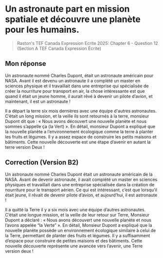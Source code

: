 # Un astronaute part en mission spatiale et découvre une planète pour les humains.
> Raston's TEF Canada Expression Ecrite 2025: Chapter 6 - Question 12 (Section A TEF Canada Expression Écrite)

## Mon réponse

Un astronaute nommé Charles Dupont, était un astronaute américain pour NASA. Avant il est devenu un astronaute il a complété un master en sciences physique et il travaillait dans une entreprise qui spécialisée de créer la nourriture pour transport en air, la chose intéressante est que quand il était un jeune homme, il aurait rêvé à devenir un pilote d’avion, et maintenant, il est un astronaute !

Il a départ la terre six mois dernières avec une équipe d'autres astronautes. C’était un long mission, et la veille ils sont retournés à la terre, monsieur Dupont dit que : « Nous avons découvert une nouvelle planète et nous sommes s’appelle ça (la Vert) ». En détail, monsieur Dupont a expliqué que la nouvelle planète a l’environnement écologique comme la terre à planter les fruits et légumes. Il y a assez espace de construire les petits maisons et bâtiments. Cette nouvelle découverte est une étape d’avenir en autant la terre version Deux !

## Correction (Version B2)

Un astronaute nommé Charles Dupont était un astronaute américain de la NASA. Avant de devenir astronaute, il avait complété un master en sciences physiques et travaillait dans une entreprise spécialisée dans la création de nourriture pour le transport aérien. Ce qui est intéressant, c’est que lorsqu’il était jeune, il rêvait de devenir pilote d’avion, et aujourd’hui, il est astronaute !

Il a quitté la Terre il y a six mois avec une équipe d’autres astronautes. C’était une longue mission, et la veille de leur retour sur Terre, Monsieur Dupont a déclaré : « Nous avons découvert une nouvelle planète et nous l’avons appelée “la Verte” ». En détail, Monsieur Dupont a expliqué que la nouvelle planète possède un environnement écologique similaire à celui de la Terre, permettant de planter des fruits et légumes. Il y a suffisamment d’espace pour construire de petites maisons et des bâtiments. Cette nouvelle découverte représente une avancée vers l’avenir, une Terre version deux !